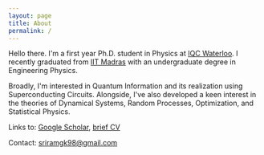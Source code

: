 ```yaml
---
layout: page
title: About
permalink: /
---
```


Hello there. I'm a first year Ph.D. student in Physics at [IQC Waterloo](https://uwaterloo.ca/institute-for-quantum-computing/). I recently graduated from [IIT Madras](https://www.iitm.ac.in/) with an undergraduate degree in Engineering Physics.

Broadly, I'm interested in Quantum Information and its realization using Superconducting Circuits. Alongside, I've also developed a keen interest in the theories of Dynamical Systems, Random Processes, Optimization, and Statistical Physics.

Links to: [Google Scholar](https://scholar.google.com/citations?user=d9-T--sAAAAJ&hl=en), [brief CV](https://sriramgkn.github.io/docs/CV_ram.pdf) <!--, [detailed CV](https://sriramgkn.github.io/docs/CV_detailed_ram.pdf)-->

Contact: [sriramgk98@gmail.com](mailto:sriramgk98@gmail.com)

<!-- ![Image of Sriram](https://raw.githubusercontent.com/SriramGkn/sriramgkn.github.io/master/images/Outside_Godav.jpeg)
Outside my hostel at IITM! The COVID-19 pandemic forced us out of this beautiful campus with little notice. -->
